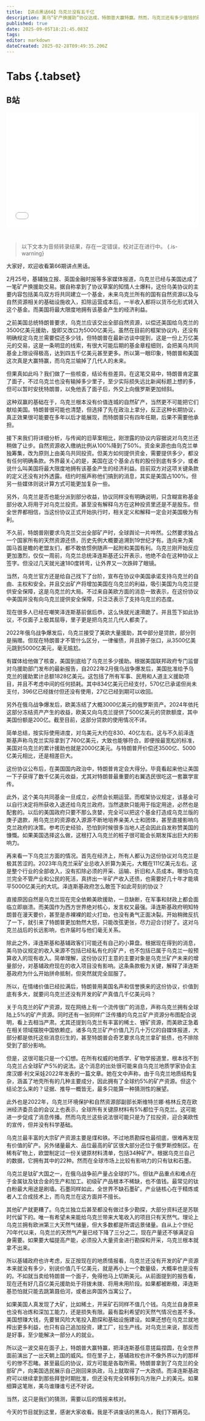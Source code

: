 ```yaml
---
title: 【讲点黑话66】乌克兰没有五千亿
description: 美乌“矿产换援助”协议达成，特朗普大赢特赢。然而，乌克兰还有多少值钱的矿产？
published: true
date: 2025-09-05T18:21:45.083Z
tags: 
editor: markdown
dateCreated: 2025-02-28T09:49:35.206Z
---
```


# Tabs {.tabset}

## B站

<div style="position: relative; padding: 30% 45%;">
<iframe style="position: absolute; width: 100%; height: 100%; left: 0; top: 0;" src="//player.bilibili.com/player.html?&bvid=BV1oN9GYiEBW&page=1&as_wide=1&high_quality=1&danmaku=1&autoplay=0" scrolling="no" border="0" frameborder="no" framespacing="0" allowfullscreen="true"></iframe>
</div>


#

> 以下文本为音频转录结果，存在一定错误，校对正在进行中。
{.is-warning}

大家好，欢迎收看第66期讲点黑话。

2月25号，基辅独立报、英国金融时报等多家媒体报道，乌克兰已经与美国达成了一笔矿产换援助交易。据自称拿到了协议草案的知情人士爆料，这份乌美协议的主要内容包括美乌双方将共同建立一个基金，未来乌克兰所有的国有自然资源以及与自然资源相关的基础设施收入，扣除运营成本后，一半收入都将以货币化形式转入这个基金。而美国将最大限度地拥有该基金产生的经济利益。

之前美国总统特朗普要求，乌克兰应该交出全部自然资源，以偿还美国给乌克兰的3500亿美元援助，旋即又改口为5000亿美元。虽然在目前的框架协议内，还没有明确规定乌克兰需要偿还多少钱，但特朗普在最新访谈中提到，这是一份上万亿美元的交易，这是一条明显的线索，有很大可能后期的基金章程细则，会把美乌共同基金上限设得极高，达到四五千亿美元甚至更多。所以第一眼印象，特朗普和美国这次真是大赢特赢，而乌克兰输掉了几代人的未来。

但果真如此吗？我们做了一些核查，结论有些差异。在这笔交易中，特朗普肯定赢了面子，不过乌克兰也没有输掉多少里子，至少实际损失远比新闻标题上想的多，但可以暂时安抚特朗普，以免他丢了面子后，外交上向俄罗斯更加倾斜。

这种双赢的基础在于，乌克兰根本没有价值连城的自然矿产，当然更不可能把它们献给美国。特朗普很可能也清楚，但选择了先在政治上拿分，反正这种长期协议，真正效果很可能要在多年以后才能展现，而特朗普只有四年任期，后果不需要他承担。

接下来我们将详细分析，与传闻的旧草案相比，刚泄露的协议内容据说对乌克兰还稍做了让步。自然资源收入缴纳比例从100%降到了50%。资金来源也由乌克兰单独筹集，改为原则上由美乌共同投资。但美方如何提供资金，需要提供多少，都没有任何明确条款。外界最关心的是，美国在这个基金占有的股份到底有多少，或者说什么叫美国将最大限度地拥有该基金产生的经济利益。目前双方对这项关键条款的定义还没有对外透露。纽约时报声称他们搞到的消息，其实是美国占100%。但另一些媒体则说计算方式可能更加复杂一些。

另外，乌克兰是否也能分派到部分收益，协议同样没有明确说明，只含糊宣称基金部分收入将用于对乌克兰投资。甚至没有解释乌方在这种投资里还是不是股东。但全世界都相信，当这份协议正式开始执行时，相关定义和解释一定会对美国极为有利。

不久前，特朗普刚要求乌克兰交出全部矿产时，全球舆论一片哗然。公然要求独占一个国家所有的天然资源还债，历史先例大概要追溯到19世纪才有。连向来为美国马首是瞻的老盟友们，都不敢依惯例随声一起附和美国有利。乌克兰刚开始反应更加激烈，仅仅一周前，乌克兰总统泽连斯基还公开表示，他绝不会在这种协议上签字。但没过几天就光速180度转弯，让外界又一次跌碎了眼镜。

当然，乌克兰官方还是给自己找下了台阶，宣布在协议中美国承诺支持乌克兰的自由、主权和安全。并且交出矿产将增加美国在乌克兰的利益，吸引美国为乌克兰提供安全保障，这是乌克兰的大局。不过来自美欧方面的消息一致表示，在这份协议中美国并没有向乌克兰提供安全保障，只泛泛表示了支持乌克兰的态度。

现在很多人已经在嘲笑泽连斯基前倨后恭，这么快就光速滑跪了。并且签下如此协议，不仅面子上极其屈辱，里子更是把乌克兰几代人都卖了。

2022年俄乌战争爆发后，乌克兰接受了美欧大量援助，其中部分是贷款，部分则是捐赠。但现在特朗普才不管什么区分，一律催债，并且狮子张口，从3500亿美元跳到5000亿美元，毫无尴尬。

有媒体给他做了核查，美国到底给了乌克兰多少援助。根据美国联邦政府专门监督对乌援助部门发布的最新报告，自2022年2月俄乌战争爆发后，美国批准给予乌克兰的援助累计总额1828亿美元。这包括了所有军事、民用和人道主义援助项目，并且不考虑中间的任何损耗。其中834亿美元已经支付，570亿已承诺但尚未支付，396亿已经拨付但还没有使用，27亿已经到期可以收回。

另外在俄乌战争爆发后，欧美冻结了大概3000亿美元的俄罗斯资产。2024年依托这部分冻结资产产生的收益，欧美又向乌克兰提供了500亿美元的贷款额度，其中美国份额是200亿。截至目前，这部分贷款的使用情况不详。

简单总结，按实际使用进度，对乌美元大约在830、40亿左右。这与不久前泽连斯基声称乌克兰实际拿到了760亿美元，大致也能够符合。即便按最宽松的标准，美国对乌克兰的累计援助也就是2000亿美元。与特朗普开价偿还3500亿、5000亿美元相比，还是相差巨大。

这份协议公布后，在美国国内政治中，特朗普肯定会大得分。毕竟看起来他让美国一下子获得了数千亿美元收益，尤其对特朗普最重要的右翼选民很吃这一套赢学宣传。

此外，这个美乌共同基金一旦成立，必然会长期运营。而框架协议规定，该基金可以自行决定将所获收入退还给乌克兰政府。当然退款只能用于指定用途，必然也是配套的。以后的美国政府只要不那么贪婪，完全可以把这个基金打造成乌克兰版的庚子退款，用乌克兰的资源收入源源不断地培养亲美人士和团体，甚至直接影响乌克兰政府的决策。参考历史经验，恐怕到时候很多当地人还会因此自发称赞美国的慷慨。如果美国选择这么做，这根打入乌克兰的桩子很可能会长期发挥出巨大的影响力。

再来看一下乌克兰方面的情况。首先在经济上，所有人都认为这份协议对乌克兰是极其苦涩的。2023年乌克兰采矿业总收入折算为美元，大概在111亿美元左右。这是整个行业的全部收入，没有扣除必须的开采、运输、折旧和人员成本。哪怕乌克兰完全不管产业和公民的死活，真挤出一半矿产收入还债，也需要好几十年才能填平5000亿美元的大坑。泽连斯基政府怎么敢签下如此苛刻的协议？

直接原因自然是乌克兰现在完全依赖美欧援助，一旦缺断，在军事和财政上都会面临立即崩溃。而美国作为西方世界绝对核心，发言权又最强。泽连斯基政府明知特朗普在漫天要价，甚至是赤裸裸的趁火打劫，也没有勇气正面决裂。开始稍微反抗了一下，就引来了特朗普更加勃然大怒，只能改弦更张，尽力迎合讨好了。这对乌克兰战后的长远影响，也许届时与他们毫无关系。

除此之外，泽连斯基和基辅政客们可能还有自己的小算盘。根据现在得到的消息，美乌协议规定的收入来源不包括已经私有化的矿产，也不包括已属于乌克兰一般预算收入的现有收入。简单理解，这份协议打主意的主要对象是乌克兰矿产未来的增量部分，对基辅政府现在的收入项目没有影响。这条条款极为关键，解释了泽连斯基政府为什么开始拼命抵制，但突然就完全屈服了。

所以，在情绪价值已经拉满后，特朗普用美国名声和信誉换来的这份协议，价值到底有多大，就要问乌克兰还没有开发的矿产真值几千亿美元吗？

关于乌克兰的矿产资源，现在网络上有一个流传很广的消息，声称乌克兰拥有全球陆上5%的矿产资源。同时还有一张同样广泛传播的乌克兰矿产资源分布图配合说明，看上去相当严肃。尤其还提到乌克兰有丰富的稀土、锂矿资源，而美欧正急着在相关领域摆脱中国依赖症。诸多乌克兰矿产价值几万几十万亿的自媒体报道，大部分都是依托这些消息衍生的，甚至特朗普会奇艺要求乌克兰拿矿抵债，也不排除受到了部分影响。

但是，这很可能只是一个幻想。在所有权威的地质学、矿物学报道里，根本找不到乌克兰占全球矿产5%的说法。这个消息的出处很可能来自乌克兰地质学家协会主席汉娜·利文采娃2022年发表的一篇文章。她在文中声称，由于乌克兰地质结构复杂，涵盖了地壳所有的几种主要成分，因此拥有了全球约5%的矿产资源。但这个结论怎么来的？证据、推导一概皆无，最多只能算一种猜测性的展望。

此外也是2022年，乌克兰环境保护和自然资源部副部长斯维特兰娜·格林丘克在欧洲经济委员会的会议上也表示，全球所有关键原材料有5%都位于乌克兰。这可能进一步促成了消息传播。然而乌克兰这些说法很可能只是为了拉投资，迎合美欧性的宣传，但并没有科学基础。

乌克兰最丰富的大宗矿产资源主要是煤和铁。不过地质勘探也最彻底，很难再发现有价值的矿产。另外储量最大、品位最高的矿区很大部分还位于俄罗斯控制区。在稀有矿物上，欧盟制定过一份关键原材料清单，包括34种矿产。根据乌克兰自己的数据，它拥有其中的22种。然而在全球市场上比较有影响力的只有钛和石墨。

乌克兰是钛矿大国之一，在俄乌战争前产量占全球的7%。但钛产品重点和难点在于金属钛及钛合金的生产和加工。初级矿产品根本不稀缺，也不值钱。最常见的钛白粉最大用途是刷墙。石墨同样如此，全世界不缺石墨矿。产业链核心在于精炼或者人工合成技术上，而乌克兰在这方面并不擅长。

其他矿产就更糟了。乌克兰独立后甚至都没有做过多少勘探，大部分资料还是苏联时代留下的。唯一有希望未来能给乌克兰带来大笔收入的项目只有天然气。理论上乌克兰拥有欧洲第三大天然气储量，但大多数都是所谓远景储量。自从上个世纪70年代以来，乌克兰的天然气产量已经下降了三分之二，现在产量还不够满足自身需要。如果要大幅提高产能，必须投入大量资金进行勘探和开采，乌克兰根本就拿不出来。

所以基辅政府也许考虑，反正按现在的地质情报看，乌克兰还没有开发的矿产资源本来就没有多少，别说价值几千亿美元，就是再小上一个数量级，大概率也是没有的。不如就当卖给特朗普一个面子，免得他马上切断美元。从前面提到的报告看，现在还有好几百亿美元援助处于将拨未拨、将用未用阶段。如果都被断粮，泽连斯基恐怕就只能去跳第聂伯河，或者出奔国外当寓公了。

如果美国人真发现了大矿，比如稀土，开采矿石同样不值几个钱。乌克兰自身原来也没有冶炼和深加工能力，还是损失有限。最有盈利希望的天然气情况也差不多。美国想赚大钱，先要冒风险大笔投入勘探和基础设施建设。如果还想在乌克兰就地榨出更多利益，也只有自己追加投资，建工厂，拉生产线。对乌克兰来说，那反而是好事，至少能解决一部分人的就业。

所以这一波交易在面子上，特朗普大赢特赢，把泽连斯基任意搓扁捏圆，在全世界面前演出了一出天朝上国的威风。但在里子上，基辅政权也许不像外界以为的那样亏的惨不忍睹。甚至最后的协议，双方可能是各取所需。特朗普拿到了乌克兰的全部矿产，向美国选民展示自己刚回来执政，马上就取得了一大政绩。而泽连斯基政府可以继续拿到那些拜登时期批准，但还没有完全转移到乌方账户上的美元。如果细算这笔账，美乌谁赚谁亏还不好说。

当然，这只是我们的猜测，需要以后的情报来核对。

今天的节目就到这里，感谢大家收看。我是不讲废话的黑岛人，我们下期再见。